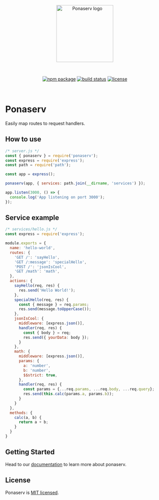 <p align="center">
  <a href="https://ponaserv.vercel.app" target="_blank" rel="noopener noreferrer">
    <img width="180" src="https://ponaserv.vercel.app/logo.svg" alt="Ponaserv logo">
  </a>
</p>
<br/>
<p align="center">
  <a href="https://npmjs.com/package/ponaserv"><img src="https://img.shields.io/npm/v/ponaserv.svg" alt="npm package"></a>
  <a href="https://github.com/joaquimnet/ponaserv/actions/workflows/main.yml"><img src="https://github.com/joaquimnet/ponaserv/actions/workflows/main.yml/badge.svg?branch=main" alt="build status"></a>
  <a href="https://github.com/joaquimnet/ponaserv/blob/main/LICENSE.md"><img src="https://img.shields.io/npm/l/ponaserv" alt="license"></a>
</p>
<br/>

# Ponaserv

Easily map routes to request handlers.

## How to use

```javascript
/* server.js */
const { ponaserv } = require('ponaserv');
const express = require('express');
const path = require('path');

const app = express();

ponaserv(app, { services: path.join(__dirname, 'services') });

app.listen(3000, () => {
  console.log('App listening on port 3000');
});
```

## Service example

```javascript
/* services/hello.js */
const express = require('express');

module.exports = {
  name: 'hello-world',
  routes: {
    'GET /': 'sayHello',
    'GET /:message': 'specialHello',
    'POST /': 'jsonIsCool',
    'GET /math': 'math',
  },
  actions: {
    sayHello(req, res) {
      res.send('Hello World!');
    },
    specialHello(req, res) {
      const { message } = req.params;
      res.send(message.toUpperCase());
    },
    jsonIsCool: {
      middleware: [express.json()],
      handler(req, res) {
        const { body } = req;
        res.send({ yourData: body });
      }
    },
    math: {
      middleware: [express.json()],
      params: {
        a: 'number',
        b: 'number',
        $$strict: true,
      },
      handler(req, res) {
        const params = {...req.params, ...req.body, ...req.query};
        res.send(this.calc(params.a, params.b));
      }
    }
  },
  methods: {
    calc(a, b) {
      return a + b;
    }
  }
}
```

## Getting Started

Head to our [documentation](https://ponaserv.vercel.app) to learn more about ponaserv.

## License

Ponaserv is [MIT licensed](./LICENSE).